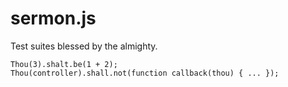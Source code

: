 
# sermon.js

Test suites blessed by the almighty.

```
Thou(3).shalt.be(1 + 2);
Thou(controller).shall.not(function callback(thou) { ... });

```
